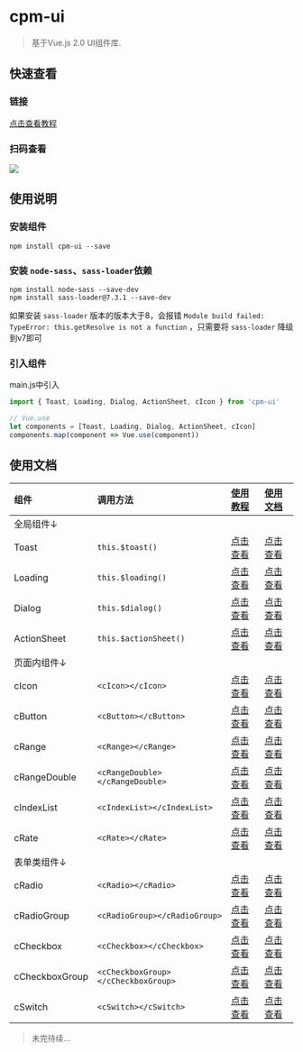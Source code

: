 # cpm-ui

> 基于Vue.js 2.0 UI组件库.

## 快速查看

### 链接
[点击查看教程](https://cpm828.github.io/cpm_ui/demo/index.html#/)

### 扫码查看
<img src="https://blog.pimichen.com/images/public/cpm_ui.png">


## 使用说明

### 安装组件
```
npm install cpm-ui --save
```


### 安装 `node-sass`、`sass-loader`依赖
```
npm install node-sass --save-dev
npm install sass-loader@7.3.1 --save-dev
```
如果安装 `sass-loader` 版本的版本大于8，会报错 `Module build failed: TypeError: this.getResolve is not a function` ，只需要将 `sass-loader` 降级到v7即可

### 引入组件
main.js中引入
```js
import { Toast, Loading, Dialog, ActionSheet, cIcon } from 'cpm-ui'

// Vue.use
let components = [Toast, Loading, Dialog, ActionSheet, cIcon]
components.map(component => Vue.use(component))
```



## 使用文档
<!--
  非markdown文档: https://cpm828.github.io/cpm_ui/***
  markdown文档:   https://github.com/cpm828/cpm828.github.io/blob/master/cpm_ui/document/***
-->
|组件|调用方法|[使用教程](http://cpm828.github.io/cpm_ui/demo/index.html)|[使用文档](https://github.com/cpm828/cpm828.github.io/tree/master/cpm_ui/document)|
|:---|:---|:---|:---|
|全局组件↓||||
|Toast|`this.$toast()`|[点击查看](https://cpm828.github.io/cpm_ui/demo/index.html#/toast)|[点击查看](https://github.com/cpm828/cpm828.github.io/blob/master/cpm_ui/document/Toast.md)|
|Loading|`this.$loading()`|[点击查看](https://cpm828.github.io/cpm_ui/demo/index.html#/loading)|[点击查看](https://github.com/cpm828/cpm828.github.io/blob/master/cpm_ui/document/Loading.md)|
|Dialog|`this.$dialog()`|[点击查看](https://cpm828.github.io/cpm_ui/demo/index.html#/dialog)|[点击查看](https://github.com/cpm828/cpm828.github.io/blob/master/cpm_ui/document/Dialog.md)|
|ActionSheet|`this.$actionSheet()`|[点击查看](https://cpm828.github.io/cpm_ui/demo/index.html#/actionsheet)|[点击查看](https://github.com/cpm828/cpm828.github.io/blob/master/cpm_ui/document/ActionSheet.md)|
|页面内组件↓||||
|cIcon|`<cIcon></cIcon>`|[点击查看](https://cpm828.github.io/cpm_ui/demo/index.html#/icon)|[点击查看](https://github.com/cpm828/cpm828.github.io/blob/master/cpm_ui/document/cIcon.md)|
|cButton|`<cButton></cButton>`|[点击查看](https://cpm828.github.io/cpm_ui/demo/index.html#/button)|[点击查看](https://github.com/cpm828/cpm828.github.io/blob/master/cpm_ui/document/cButton.md)|
|cRange|`<cRange></cRange>`|[点击查看](https://cpm828.github.io/cpm_ui/demo/index.html#/range)|[点击查看](https://github.com/cpm828/cpm828.github.io/blob/master/cpm_ui/document/cRange.md)|
|cRangeDouble|`<cRangeDouble></cRangeDouble>`|[点击查看](https://cpm828.github.io/cpm_ui/demo/index.html#/rangedouble)|[点击查看](https://github.com/cpm828/cpm828.github.io/blob/master/cpm_ui/document/cRangeDouble.md)|
|cIndexList|`<cIndexList></cIndexList>`|[点击查看](https://cpm828.github.io/cpm_ui/demo/index.html#/indexlist)|[点击查看](https://github.com/cpm828/cpm828.github.io/blob/master/cpm_ui/document/cIndexList.md)|
|cRate|`<cRate></cRate>`|[点击查看](https://cpm828.github.io/cpm_ui/demo/index.html#/rate)|[点击查看](https://github.com/cpm828/cpm828.github.io/blob/master/cpm_ui/document/cRate.md)|
|表单类组件↓||||
|cRadio|`<cRadio></cRadio>`|[点击查看](https://cpm828.github.io/cpm_ui/demo/index.html#/radio)|[点击查看](https://github.com/cpm828/cpm828.github.io/blob/master/cpm_ui/document/cRadio.md)|
|cRadioGroup|`<cRadioGroup></cRadioGroup>`|[点击查看](https://cpm828.github.io/cpm_ui/demo/index.html#/radiogroup)|[点击查看](https://github.com/cpm828/cpm828.github.io/blob/master/cpm_ui/document/cRadioGroup.md)|
|cCheckbox|`<cCheckbox></cCheckbox>`|[点击查看](https://cpm828.github.io/cpm_ui/demo/index.html#/checkbox)|[点击查看](https://github.com/cpm828/cpm828.github.io/blob/master/cpm_ui/document/cCheckbox.md)|
|cCheckboxGroup|`<cCheckboxGroup></cCheckboxGroup>`|[点击查看](https://cpm828.github.io/cpm_ui/demo/index.html#/checkboxgroup)|[点击查看](https://github.com/cpm828/cpm828.github.io/blob/master/cpm_ui/document/cCheckboxGroup.md)|
|cSwitch|`<cSwitch></cSwitch>`|[点击查看](https://cpm828.github.io/cpm_ui/demo/index.html#/switch)|[点击查看](https://github.com/cpm828/cpm828.github.io/blob/master/cpm_ui/document/cSwitch.md)|

> 未完待续...